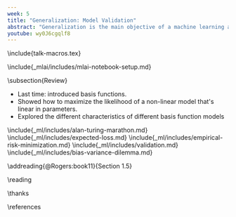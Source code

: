 ```yaml
---
week: 5
title: "Generalization: Model Validation"
abstract: "Generalization is the main objective of a machine learning algorithm. The models we design should work on data they have not seen before. Confirming whether a model generalizes well or not is the domain of *model validation*. In this lecture we introduce approaches to model validation such as hold out validation and cross validation."
youtube: wy0J6cgqlf8
---
```


\include{talk-macros.tex}

\include{_mlai/includes/mlai-notebook-setup.md}

\subsection{Review}

* Last time: introduced basis functions.
* Showed how to maximize the likelihood of a non-linear model that's linear in parameters.
* Explored the different characteristics of different basis function models

\include{_ml/includes/alan-turing-marathon.md}
\include{_ml/includes/expected-loss.md}
\include{_ml/includes/empirical-risk-minimization.md}
\include{_ml/includes/validation.md}
\include{_ml/includes/bias-variance-dilemma.md}

\addreading{@Rogers:book11}{Section 1.5}

\reading

\thanks

\references
